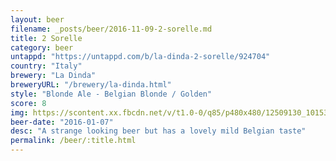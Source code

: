 ```yaml
---
layout: beer
filename: _posts/beer/2016-11-09-2-sorelle.md
title: 2 Sorelle
category: beer
untappd: "https://untappd.com/b/la-dinda-2-sorelle/924704"
country: "Italy"
brewery: "La Dinda"
breweryURL: "/brewery/la-dinda.html"
style: "Blonde Ale - Belgian Blonde / Golden"
score: 8
img: https://scontent.xx.fbcdn.net/v/t1.0-0/q85/p480x480/12509130_10153811640153745_7506807419110071415_n.jpg?oh=6010074eb7bde89419c549cecda409fd&oe=59ED83E3
beer-date: "2016-01-07"
desc: "A strange looking beer but has a lovely mild Belgian taste"
permalink: /beer/:title.html
---
```

